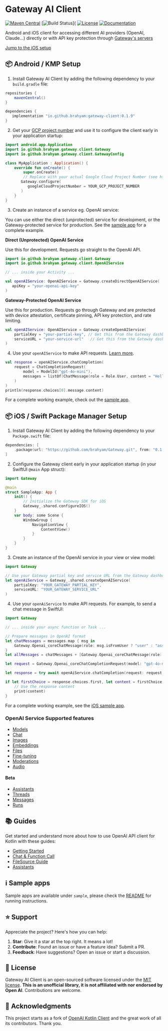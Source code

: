 # Gateway AI Client

[![Maven Central](https://img.shields.io/maven-central/v/io.github.brahyam/gateway-client?color=blue&label=Download)](https://central.sonatype.com/namespace/io.github.brahyam)
[![Build Status](https://img.shields.io/github/actions/workflow/status/brahyam/gateway-kmp/ci.yml?branch=main&logo=github)](
[![License](https://img.shields.io/github/license/brahyam/gateway-kmp?color=yellow)](LICENSE.md)
[![Documentation](https://img.shields.io/badge/docs-api-a97bff.svg?logo=kotlin)](https://docs.meetgateway.com/)

Android and iOS client for accessing different AI providers (OpenAI, Claude...) directly or with API
key protection through [Gateway's servers](https://meetgateway.com/)

[Jump to the iOS setup](#-ios--swift-package-manager-setup)

## 📦 Android / KMP Setup

1. Install Gateway AI Client by adding the following dependency to your `build.gradle` file:

```groovy
repositories {
    mavenCentral()
}

dependencies {
   implementation "io.github.brahyam:gateway-client:0.1.9"
}
```

2. Get your [GCP project number](https://console.cloud.google.com/welcome) and use it to configure
   the client early in your application startup:

```kotlin
import android.app.Application
import io.github.brahyam.gateway.client.Gateway
import io.github.brahyam.gateway.client.GatewayConfig

class MyApplication : Application() {
    override fun onCreate() {
        super.onCreate()
        // Replace with your actual Google Cloud Project Number (see https://console.cloud.google.com/welcome)
       Gateway.configure(
          googleCloudProjectNumber = YOUR_GCP_PROJECT_NUMBER
       )
    }
}
```

3. Create an instance of a service eg. OpenAI service:

You can use either the direct (unprotected) service for development, or the Gateway-protected service for production. See the [sample app](sample/README.md) for a complete example.

**Direct (Unprotected) OpenAI Service**

Use this for development. Requests go straight to the OpenAI API.

```kotlin
import io.github.brahyam.gateway.client.Gateway
import io.github.brahyam.gateway.client.OpenAIService

// ... inside your Activity ...

val openAIService: OpenAIService = Gateway.createDirectOpenAIService(
   apiKey = "your-openai-api-key"
)
```

**Gateway-Protected OpenAI Service**

Use this for production. Requests go through Gateway and are protected with device attestation, certificate pinning, API key protection, and rate limiting.

```kotlin
val openAIService: OpenAIService = Gateway.createOpenAIService(
    partialKey = "your-partial-key", // Get this from the Gateway dashboard
    serviceURL = "your-service-url"   // Get this from the Gateway dashboard
)
```

4. Use your `openAIService` to make API requests. [Learn more](guides/GettingStarted.md).

```kotlin
val response = openAIService.chatCompletion(
    request = ChatCompletionRequest(
        model = ModelId("gpt-4o-mini"),
        messages = listOf(ChatMessage(role = Role.User, content = "Hello, how are you?"))
    )
)
println(response.choices[0].message.content)
```

For a complete working example, check out the [sample app](sample/android/README.md).

## 📦 iOS / Swift Package Manager Setup

1. Install Gateway AI Client by adding the following dependency to your `Package.swift` file:

```swift
dependencies: [
    .package(url: "https://github.com/brahyam/Gateway.git", from: "0.1.0")
]
```

2. Configure the Gateway client early in your application startup (in your SwiftUI `@main` App struct):

```swift
import Gateway

@main
struct SampleApp: App {
    init() {
        // Initialize the Gateway SDK for iOS
        Gateway_.shared.configureIOS()
    }
    var body: some Scene {
        WindowGroup {
            NavigationView {
                ContentView()
            }
        }
    }
}
```

3. Create an instance of the OpenAI service in your view or view model:

```swift
import Gateway

// Use your Gateway partial key and service URL from the Gateway dashboard
let openAiService = Gateway_.shared.createOpenAIService(
    partialKey: "YOUR_GATEWAY_PARTIAL_KEY",
    serviceURL: "YOUR_GATEWAY_SERVICE_URL"
)
```

4. Use your `openAiService` to make API requests. For example, to send a chat message in SwiftUI:

```swift
import Gateway

// ... inside your async function or Task ...

// Prepare messages in OpenAI format
let chatMessages = messages.map { msg in
    Gateway.Openai_coreChatMessage(role: msg.isFromUser ? "user" : "assistant", content: msg.text)
}
let allMessages = chatMessages + [Gateway.Openai_coreChatMessage(role: "user", content: inputText)]

let request = Gateway.Openai_coreChatCompletionRequest(model: "gpt-4o-mini", messages: allMessages, reasoningEffort: nil, temperature: nil, topP: nil, n: nil, stop: nil, store: nil, maxTokens: nil, maxCompletionTokens: nil, presencePenalty: nil, frequencyPenalty: nil, logitBias: nil, user: nil, functions: nil, functionCall: nil, responseFormat: nil, tools: nil, toolChoice: nil, seed: nil, logprobs: nil, topLogprobs: nil, instanceId: nil, streamOptions: nil)

let response = try await openAiService.chatCompletion(request: request, requestOptions: nil)

if let firstChoice = response.choices.first, let content = firstChoice.message.content {
    // Use the response content
    print(content)
}
```

For a complete working example, see the [iOS sample app](sample/ios/Sample/README.md).

### OpenAI Service Supported features

- [Models](guides/GettingStarted.md#models)
- [Chat](guides/GettingStarted.md#chat)
- [Images](guides/GettingStarted.md#images)
- [Embeddings](guides/GettingStarted.md#embeddings)
- [Files](guides/GettingStarted.md#files)
- [Fine-tuning](guides/GettingStarted.md#fine-tuning)
- [Moderations](guides/GettingStarted.md#moderations)
- [Audio](guides/GettingStarted.md#audio)

#### Beta

- [Assistants](guides/GettingStarted.md#assistants)
- [Threads](guides/GettingStarted.md#threads)
- [Messages](guides/GettingStarted.md#messages)
- [Runs](guides/GettingStarted.md#runs)

## 📚 Guides

Get started and understand more about how to use OpenAI API client for Kotlin with these guides:

- [Getting Started](guides/GettingStarted.md)
- [Chat & Function Call](guides/ChatToolCalls.md)
- [FileSource Guide](guides/FileSource.md)
- [Assistants](guides/Assistants.md)

## ℹ️ Sample apps

Sample apps are available under `sample`, please check the [README](sample/README.md) for running instructions.

## ⭐️ Support

Appreciate the project? Here's how you can help:

1. **Star**: Give it a star at the top right. It means a lot!
2. **Contribute**: Found an issue or have a feature idea? Submit a PR.
3. **Feedback**: Have suggestions? Open an issue or start a discussion.

## 📄 License

Gateway AI Client is an open-sourced software licensed under the [MIT license](LICENSE.md).
**This is an unofficial library, it is not affiliated with nor endorsed by Open AI**. Contributions
are welcome.

## 📝 Acknowledgments

This project starts as a fork of [OpenAI Kotlin Client](https://github.com/aallam/openai-kotlin) and
the great work of all its contributors. Thank you.
